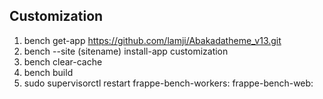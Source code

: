 ## Customization
1. bench get-app https://github.com/lamji/Abakadatheme_v13.git
2. bench --site (sitename) install-app customization
3. bench clear-cache
4. bench build
5. sudo supervisorctl restart frappe-bench-workers: frappe-bench-web:
